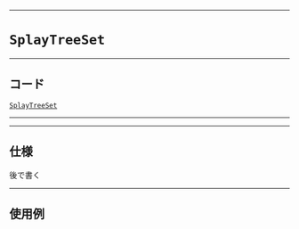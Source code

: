 _____

# `SplayTreeSet`

_____

## コード

[`SplayTreeSet`](https://github.com/titan-23/Library_py/blob/main/DataStructures/SplayTree/SplayTreeSet.py)
<!-- code=https://github.com/titan-23/Library_py/blob/main/DataStructures\SplayTree\SplayTreeSet.py -->

_____

_____

## 仕様

後で書く
_____

## 使用例

```python
```
